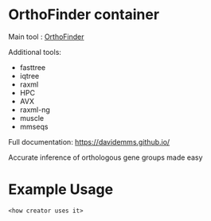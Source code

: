 # OrthoFinder container

Main tool : [OrthoFinder](https://github.com/davidemms/OrthoFinder)

Additional tools:
- fasttree
- iqtree
- raxml
- HPC
- AVX
- raxml-ng
- muscle
- mmseqs

Full documentation: https://davidemms.github.io/

Accurate inference of orthologous gene groups made easy

# Example Usage

```
<how creator uses it>
```
